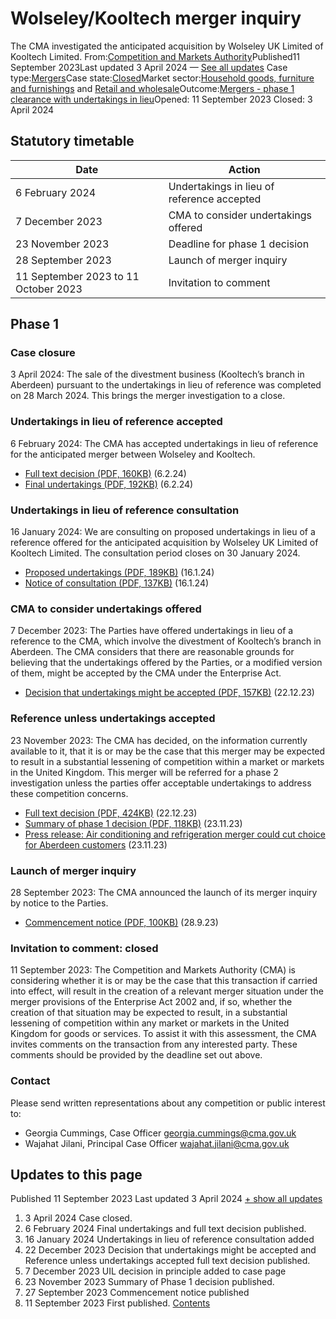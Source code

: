 # Wolseley/Kooltech merger inquiry
The CMA investigated the anticipated acquisition by Wolseley UK Limited of Kooltech Limited.
From:[Competition and Markets Authority](/government/organisations/competition-and-markets-authority)Published11 September 2023Last updated
3 April 2024
— [See all updates](#full-publication-update-history)
Case type:[Mergers](/cma-cases?case_type%5B%5D=mergers)Case state:[Closed](/cma-cases?case_state%5B%5D=closed)Market sector:[Household goods, furniture and furnishings](/cma-cases?market_sector%5B%5D=household-goods-furniture-and-furnishings) and [Retail and wholesale](/cma-cases?market_sector%5B%5D=retail-and-wholesale)Outcome:[Mergers - phase 1 clearance with undertakings in lieu](/cma-cases?outcome_type%5B%5D=mergers-phase-1-clearance-with-undertakings-in-lieu)Opened:
11 September 2023
Closed:
3 April 2024
## Statutory timetable
| Date | Action |
| --- | --- |
| 6 February 2024 | Undertakings in lieu of reference accepted |
| 7 December 2023 | CMA to consider undertakings offered |
| 23 November 2023 | Deadline for phase 1 decision |
| 28 September 2023 | Launch of merger inquiry |
| 11 September 2023 to 11 October 2023 | Invitation to comment |
## Phase 1
### Case closure
3 April 2024: The sale of the divestment business (Kooltech’s branch in Aberdeen) pursuant to the undertakings in lieu of reference was completed on 28 March 2024. This brings the merger investigation to a close.
### Undertakings in lieu of reference accepted
6 February 2024: The CMA has accepted undertakings in lieu of reference for the anticipated merger between Wolseley and Kooltech.
- [Full text decision (PDF, 160KB)](https://assets.publishing.service.gov.uk/media/65c1189e704282000d752276/PUBLICATION_-_Wolseley.Kooltech_-_Decision_for_final_acceptance_of_UILs_1.pdf) (6.2.24)
- [Final undertakings (PDF, 192KB)](https://assets.publishing.service.gov.uk/media/65c216b58532d4000da31e19/PUBLICATION_-_Final_UILs_-_Wolseley___Kooltech.pdf) (6.2.24)
### Undertakings in lieu of reference consultation
16 January 2024: We are consulting on proposed undertakings in lieu of a reference offered for the anticipated acquisition by Wolseley UK Limited of Kooltech Limited. The consultation period closes on 30 January 2024.
- [Proposed undertakings (PDF, 189KB)](https://assets.publishing.service.gov.uk/media/65a564dc64060200143cb6df/Proposed_undertakings.pdf) (16.1.24)
- [Notice of consultation (PDF, 137KB)](https://assets.publishing.service.gov.uk/media/65a65922867cd8000d5ae91f/Notice_of_consultation.pdf) (16.1.24)
### CMA to consider undertakings offered
7 December 2023: The Parties have offered undertakings in lieu of a reference to the CMA, which involve the divestment of Kooltech’s branch in Aberdeen. The CMA considers that there are reasonable grounds for believing that the undertakings offered by the Parties, or a modified version of them, might be accepted by the CMA under the Enterprise Act.
- [Decision that undertakings might be accepted (PDF, 157KB)](https://assets.publishing.service.gov.uk/media/658443f523b70a0013234dc2/Decision_that_undertakings_might_be_accepted.pdf) (22.12.23)
### Reference unless undertakings accepted
23 November 2023: The CMA has decided, on the information currently available to it, that it is or may be the case that this merger may be expected to result in a substantial lessening of competition within a market or markets in the United Kingdom. This merger will be referred for a phase 2 investigation unless the parties offer acceptable undertakings to address these competition concerns.
- [Full text decision (PDF, 424KB)](https://assets.publishing.service.gov.uk/media/658443d4ed3c34000d3bfd3b/Full_text_decision.pdf) (22.12.23)
- [Summary of phase 1 decision (PDF, 118KB)](https://assets.publishing.service.gov.uk/media/655f0fe83e1c2e001169372f/Summary_of_phase_1_decision.pdf) (23.11.23)
- [Press release: Air conditioning and refrigeration merger could cut choice for Aberdeen customers](https://www.gov.uk/government/news/air-conditioning-and-refrigeration-merger-could-cut-choice-for-aberdeen-customers) (23.11.23)
### Launch of merger inquiry
28 September 2023: The CMA announced the launch of its merger inquiry by notice to the Parties.
- [Commencement notice (PDF, 100KB)](https://assets.publishing.service.gov.uk/media/6513f55bb23dad0012e706fc/Commencement_notice__.pdf) (28.9.23)
### Invitation to comment: closed
11 September 2023: The Competition and Markets Authority (CMA) is considering whether it is or may be the case that this transaction if carried into effect, will result in the creation of a relevant merger situation under the merger provisions of the Enterprise Act 2002 and, if so, whether the creation of that situation may be expected to result, in a substantial lessening of competition within any market or markets in the United Kingdom for goods or services.
To assist it with this assessment, the CMA invites comments on the transaction from any interested party.
These comments should be provided by the deadline set out above.
### Contact
Please send written representations about any competition or public interest to:
- Georgia Cummings, Case Officer [georgia.cummings@cma.gov.uk](mailto:georgia.cummings@cma.gov.uk)
- Wajahat Jilani, Principal Case Officer [wajahat.jilani@cma.gov.uk](mailto:wajahat.jilani@cma.gov.uk)
## Updates to this page
Published 11 September 2023
Last updated 3 April 2024
[+ show all updates](#full-history)
1. 3 April 2024
Case closed.
2. 6 February 2024
Final undertakings and full text decision published.
3. 16 January 2024
Undertakings in lieu of reference consultation added
4. 22 December 2023
Decision that undertakings might be accepted and Reference unless undertakings accepted full text decision published.
5. 7 December 2023
UIL decision in principle added to case page
6. 23 November 2023
Summary of Phase 1 decision published.
7. 27 September 2023
Commencement notice published
8. 11 September 2023
First published.
[Contents](#contents)
